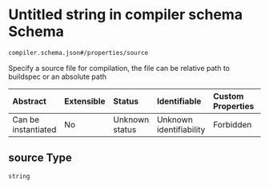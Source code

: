 # Untitled string in compiler schema Schema

```txt
compiler.schema.json#/properties/source
```

Specify a source file for compilation, the file can be relative path to buildspec or an absolute path

| Abstract            | Extensible | Status         | Identifiable            | Custom Properties | Additional Properties | Access Restrictions | Defined In                                                                   |
| :------------------ | :--------- | :------------- | :---------------------- | :---------------- | :-------------------- | :------------------ | :--------------------------------------------------------------------------- |
| Can be instantiated | No         | Unknown status | Unknown identifiability | Forbidden         | Allowed               | none                | [compiler.schema.json\*](../out/compiler.schema.json "open original schema") |

## source Type

`string`
